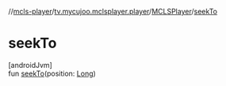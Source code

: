 //[mcls-player](../../../index.md)/[tv.mycujoo.mclsplayer.player](../index.md)/[MCLSPlayer](index.md)/[seekTo](seek-to.md)

# seekTo

[androidJvm]\
fun [seekTo](seek-to.md)(position: [Long](https://kotlinlang.org/api/latest/jvm/stdlib/kotlin/-long/index.html))
